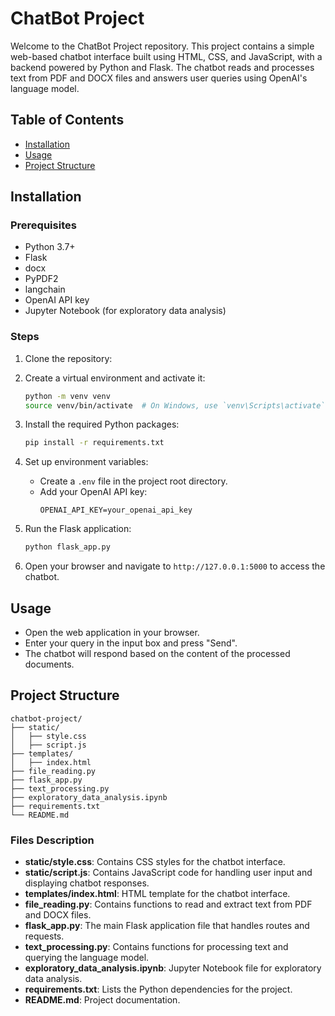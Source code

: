 # ChatBot Project

Welcome to the ChatBot Project repository. This project contains a simple web-based chatbot interface built using HTML, CSS, and JavaScript, with a backend powered by Python and Flask. The chatbot reads and processes text from PDF and DOCX files and answers user queries using OpenAI's language model.

## Table of Contents
- [Installation](#installation)
- [Usage](#usage)
- [Project Structure](#project-structure)


## Installation

### Prerequisites
- Python 3.7+
- Flask
- docx
- PyPDF2
- langchain
- OpenAI API key
- Jupyter Notebook (for exploratory data analysis)

### Steps

1. Clone the repository:

2. Create a virtual environment and activate it:
    ```sh
    python -m venv venv
    source venv/bin/activate  # On Windows, use `venv\Scripts\activate`
    ```

3. Install the required Python packages:
    ```sh
    pip install -r requirements.txt
    ```

4. Set up environment variables:
    - Create a `.env` file in the project root directory.
    - Add your OpenAI API key:
      ```env
      OPENAI_API_KEY=your_openai_api_key
      ```

5. Run the Flask application:
    ```sh
    python flask_app.py
    ```

6. Open your browser and navigate to `http://127.0.0.1:5000` to access the chatbot.

## Usage

- Open the web application in your browser.
- Enter your query in the input box and press "Send".
- The chatbot will respond based on the content of the processed documents.

## Project Structure

```plaintext
chatbot-project/
├── static/
│   ├── style.css
│   ├── script.js
├── templates/
│   ├── index.html
├── file_reading.py
├── flask_app.py
├── text_processing.py
├── exploratory_data_analysis.ipynb
├── requirements.txt
└── README.md
```

### Files Description

- **static/style.css**: Contains CSS styles for the chatbot interface.
- **static/script.js**: Contains JavaScript code for handling user input and displaying chatbot responses.
- **templates/index.html**: HTML template for the chatbot interface.
- **file_reading.py**: Contains functions to read and extract text from PDF and DOCX files.
- **flask_app.py**: The main Flask application file that handles routes and requests.
- **text_processing.py**: Contains functions for processing text and querying the language model.
- **exploratory_data_analysis.ipynb**: Jupyter Notebook file for exploratory data analysis.
- **requirements.txt**: Lists the Python dependencies for the project.
- **README.md**: Project documentation.

